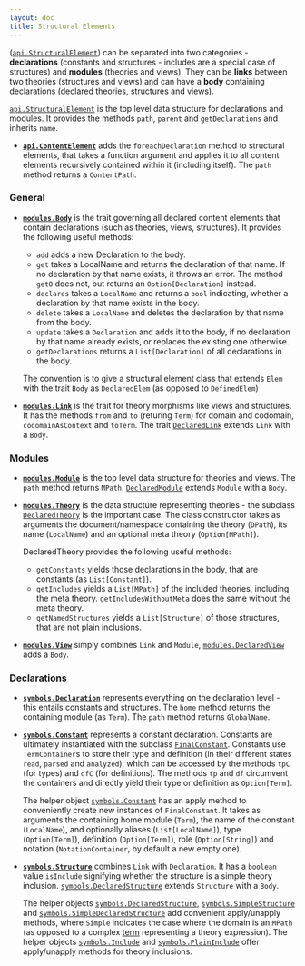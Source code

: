 ```yaml
---
layout: doc
title: Structural Elements
---
```

([`api.StructuralElement`](http://kwarc.github.io/MMT/api/index.html#info.kwarc.mmt.api.StructuralElement))
 can be separated into two categories - **declarations** (constants and structures - includes are a special case of structures) and **modules** (theories and views). They can be **links** between two theories (structures and views) and can have a **body** containing declarations (declared theories, structures and views).

[`api.StructuralElement`](http://kwarc.github.io/MMT/api/index.html#info.kwarc.mmt.api.StructuralElement) is the top level data structure for declarations and modules. It provides the methods `path`, `parent` and `getDeclarations` and inherits `name`.

* **[`api.ContentElement`](http://kwarc.github.io/MMT/api/index.html#info.kwarc.mmt.api.ContentElement)** adds the `foreachDeclaration` method to structural elements, that takes a function argument and applies it to all content elements recursively contained within it (including itself). The `path` method returns a `ContentPath`.

### General

* **[`modules.Body`](http://kwarc.github.io/MMT/api/index.html#info.kwarc.mmt.api.modules.Body)** is the trait governing all declared content elements that contain declarations (such as theories, views, structures). It provides the following useful methods:
  * `add` adds a new Declaration to the body.
  * `get` takes a LocalName and returns the declaration of that name. If no declaration by that name exists, it throws an error. The method `getO` does not, but returns an `Option[Declaration]` instead.
  * `declares` takes a `LocalName` and returns a `bool` indicating, whether a declaration by that name exists in the body.
  * `delete` takes a `LocalName` and deletes the declaration by that name from the body.
  * `update` takes a `Declaration` and adds it to the body, if no declaration by that name already exists, or replaces the existing one otherwise.
  * `getDeclarations` returns a `List[Declaration]` of all declarations in the body.
 
  The convention is to give a structural element class that extends `Elem` with the trait `Body` as `DeclaredElem` (as opposed to `DefinedElem`)
* **[`modules.Link`](http://kwarc.github.io/MMT/api/index.html#info.kwarc.mmt.api.modules.Link)** is the trait for theory morphisms like views and structures. It has the methods `from` and `to` (returing `Term`) for domain and codomain, `codomainAsContext` and `toTerm`. The trait [`DeclaredLink`](http://kwarc.github.io/MMT/api/index.html#info.kwarc.mmt.api.modules.DeclaredLink) extends `Link` with a `Body`.

### Modules

* **[`modules.Module`](http://kwarc.github.io/MMT/api/index.html#info.kwarc.mmt.api.modules.Module)** is the top level data structure for theories and views. The `path` method returns `MPath`. [`DeclaredModule`](http://kwarc.github.io/MMT/api/index.html#info.kwarc.mmt.api.modules.DeclaredModule) extends `Module` with a `Body`.
* **[`modules.Theory`](http://kwarc.github.io/MMT/api/index.html#info.kwarc.mmt.api.modules.Theory)** is the data structure representing theories - the subclass [`DeclaredTheory`](http://kwarc.github.io/MMT/api/index.html#info.kwarc.mmt.api.modules.DeclaredTheory) is the important case. The class constructor takes as arguments the document/namespace containing the theory (`DPath`), its name (`LocalName`) and an optional meta theory (`Option[MPath]`).
  
  DeclaredTheory provides the following useful methods:

  * `getConstants` yields those declarations in the body, that are constants (as `List[Constant]`).
  * `getIncludes` yields a `List[MPath]` of the included theories, including the meta theory. `getIncludesWithoutMeta` does the same without the meta theory.
  * `getNamedStructures` yields a `List[Structure]` of those structures, that are not plain inclusions.
* **[`modules.View`](http://kwarc.github.io/MMT/api/index.html#info.kwarc.mmt.api.modules.View)** simply combines `Link` and `Module`, [`modules.DeclaredView`](http://kwarc.github.io/MMT/api/index.html#info.kwarc.mmt.api.modules.Theory) adds a `Body`.

### Declarations

* **[`symbols.Declaration`](http://kwarc.github.io/MMT/api/index.html#info.kwarc.mmt.api.symbols.Declaration)** represents everything on the declaration level - this entails constants and structures. The `home` method returns the containing module (as `Term`). The `path` method returns `GlobalName`.
* **[`symbols.Constant`](http://kwarc.github.io/MMT/api/index.html#info.kwarc.mmt.api.symbols.Constant)** represents a constant declaration. Constants are ultimately instantiated with the subclass [`FinalConstant`](http://kwarc.github.io/MMT/api/index.html#info.kwarc.mmt.api.symbols.FinalConstant). Constants use `TermContainer`s to store their type and definition (in their different states `read`, `parsed` and `analyzed`), which can be accessed by the methods `tpC` (for types) and `dfC` (for definitions). The methods `tp` and `df` circumvent the containers and directly yield their type or definition as `Option[Term]`.

  The helper object [`symbols.Constant`](http://kwarc.github.io/MMT/api/index.html#info.kwarc.mmt.api.symbols.Constant$) has an apply method to conveniently create new instances of `FinalConstant`. It takes as arguments the containing home module (`Term`), the name of the constant (`LocalName`), and optionally aliases (`List[LocalName]`), type (`Option[Term]`), definition (`Option[Term]`), role (`Option[String]`) and notation (`NotationContainer`, by default a new empty one).
* **[`symbols.Structure`](http://kwarc.github.io/MMT/api/index.html#info.kwarc.mmt.api.symbols.Structure)** combines `Link` with `Declaration`. It has a `boolean` value `isInclude` signifying whether the structure is a simple theory inclusion. [`symbols.DeclaredStructure`](http://kwarc.github.io/MMT/api/index.html#info.kwarc.mmt.api.symbols.DeclaredStructure) extends `Structure` with a `Body`. 
 
  The helper objects [`symbols.DeclaredStructure`](http://kwarc.github.io/MMT/api/index.html#info.kwarc.mmt.api.symbols.DeclaredStructure$), [`symbols.SimpleStructure`](http://kwarc.github.io/MMT/api/index.html#info.kwarc.mmt.api.symbols.SimpleStructure$) and [`symbols.SimpleDeclaredStructure`](http://kwarc.github.io/MMT/api/index.html#info.kwarc.mmt.api.symbols.SimpleDeclaredStructure$) add convenient apply/unapply methods, where `Simple` indicates the case where the domain is an `MPath` (as opposed to a complex [term](objects.html) representing a theory expression). The helper objects [`symbols.Include`](http://kwarc.github.io/MMT/api/index.html#info.kwarc.mmt.api.symbols.Include$) and [`symbols.PlainInclude`](http://kwarc.github.io/MMT/api/index.html#info.kwarc.mmt.api.symbols.PlainInclude$) offer apply/unapply methods for theory inclusions.
